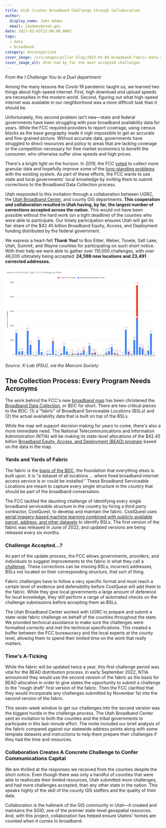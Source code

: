 ```yaml
---
title: Utah Crushes Broadband Challenge through Collaboration
author:
  display_name: Jake Adams
  email: jdadams@utah.gov
date: 2023-03-03T12:00:00.000Z
tags:
  - data
  - broadband
category: Uncategorized
cover_image: /src/images/pillar-blog/2023-03-03-broadband-fabric-data-challenge/bb_challenge_results.png
cover_image_alt: Utah had by far the most accepted challenges
---
```


_From the I Challenge You to a Duel department_

Among the many lessons the Covid-19 pandemic taught us, we learned two things about high-speed internet. First, high download _and_ upload speeds are necessities in the modern world. Second, figuring out what high-speed internet was available in our neighborhood was a more difficult task than it should be.

Unfortunately, this second problem isn't new—state and federal governments have been struggling with poor broadband availability data for years. While the FCC required providers to report coverage, using census blocks as the base geography made it nigh impossible to get an accurate and fine-grained picture. Without accurate data, governments have struggled to direct resources and policy to areas that are lacking coverage or the competition necessary for free market economics to benefit the consumer, who otherwise suffer slow speeds and high prices.

There's a bright light on the horizon. In 2019, the FCC [voted](https://www.fcc.gov/document/fcc-improves-broadband-mapping) to collect more granular data and hopefully improve some of the [long-standing problems](https://arstechnica.com/tech-policy/2019/08/the-fccs-horrible-broadband-mapping-system-is-finally-getting-an-upgrade/) with the existing system. As part of these efforts, the FCC wants to use state and local governments' local knowledge by inviting them to submit corrections to the Broadband Data Collection process.

Utah responded to this invitation through a collaboration between UGRC, the [Utah Broadband Center](https://business.utah.gov/broadband/), and county GIS departments. **This cooperation and collaboration resulted in Utah having, by far, the largest number of corrections accepted across the nation.** This would not have been possible without the hard work (on a tight deadline) of the counties who were able to participate. Our timely participation ensures Utah will get its fair share of the $42.45 billion Broadband Equity, Access, and Deployment funding distributed by the federal government.

We express a heart-felt **Thank You!** to Box Elder, Weber, Tooele, Salt Lake, Utah, Summit, and Wayne counties for participating on such short notice. With their help we were able to gather over 110,000 challenges, with over 48,000 ultimately being accepted: **24,598 new locations and 23,491 corrected addresses.**

![Utah had by far the most accepted challenges](../../images/pillar-blog/2023-03-03-broadband-fabric-data-challenge/bb_challenge_results.png)

_Source: X-Lab (PSU), via the Marconi Society_

## The Collection Process: Every Program Needs Acronyms

The work behind the FCC's new [broadband map](https://broadbandmap.fcc.gov/home) has been christened the [Broadband Data Collection](https://www.fcc.gov/BroadbandData), or BDC for short. There are two critical pieces to the BDC: (1) a "fabric" of Broadband Serviceable Locations (BSLs) and (2) the actual availability data that is built on top of the BSLs.

While the map will support decision making for years to come, there's also a more immediate need. The National Telecommunications and Information Administration (NTIA) will be making its state-level allocations of the $42.45 billion [Broadband Equity, Access, and Deployment (BEAD) program](https://broadbandusa.ntia.doc.gov/taxonomy/term/158/broadband-equity-access-and-deployment-bead-program) based on the data in the map.

### Yards and Yards of Fabric

The fabric is the [basis of the BDC](https://help.bdc.fcc.gov/hc/en-us/articles/5375384069659-What-is-the-Location-Fabric-), the foundation that everything elses is built upon. It is "a dataset of all locations ... where fixed broadband internet access service is or could be installed." These Broadband Serviceable Locations are meant to capture every single structure in the country that should be part of the broadband conversation.

The FCC tackled the daunting challenge of identifying every single broadband serviceable structure in the country by hiring a third party contractor, CostQuest, to develop and maintain the fabric. CostQuest uses [aerial imagery-based machine learning combined with publicly available parcel, address, and other datasets](https://help.bdc.fcc.gov/hc/en-us/articles/9157937493275-Video-Broadband-Serviceable-Location-Fabric-How-It-Was-Created) to identify BSLs. The first version of the fabric was released in June of 2022, and updated versions are being released every six months.

### Challenge Accepted...?

As part of the update process, the FCC allows governments, providers, and individuals to suggest improvements to the fabric in what they call a [challenge](https://help.bdc.fcc.gov/hc/en-us/articles/8554187214107-Fabric-Challenge-Process). These corrections can be missing BSLs, incorrect addresses, BSLs not located on their corresponding structure, that sort of thing.

Fabric challenges have to follow a very specific format and must reach a certain level of evidence and defensibility before CostQuest will add them to the fabric. While they give local governments a large amount of deference for local knowledge, they still perform a range of automated checks on the challenge submissions before accepting them as BSLs.

The Utah Broadband Center worked with UGRC to prepare and submit a state-wide fabric challenge on behalf of the counties throughout the state. We provided technical assistance to make sure the challenges were formatted correctly and met the technical specifications. This created a buffer between the FCC bureaucracy and the local experts at the county level, allowing them to spend their limited time on the work that really matters.

### Time's A-Ticking

While the fabric will be updated twice a year, this first challenge period was vital for the BEAD distribution process. In early September 2022, NTIA announced they would use the second version of the fabric as the basis for BEAD allocation in order to give states the opportunity to submit a challenge to the "rough draft" first version of the fabric. Then the FCC clarified that they would incorporate any challenges submitted by November 1st into the second version of the fabric.

This seven-week window to get our challenges into the second version was the biggest hurdle in the challenge process. The Utah Broadband Center sent an invitation to both the counties and the tribal governments to participate in this last-minute effort. The invite included our brief analysis of the fabric compared against our statewide address points along with some template datasets and instructions to help them prepare their challenges if they had the time and resources.

### Collaboration Creates A Concrete Challenge to Confer Communications Capital

We are thrilled at the responses we received from the counties despite the short notice. Even though there was only a handful of counties that were able to reallocate their limited resources, Utah submitted more challenges, and had more challenges accepted, than any other state in the nation. This speaks highly of the skill of the county GIS staffers and the quality of their data.

Collaboration is the hallmark of the GIS community in Utah—it created and maintains the SGID, one of the premier state-level geospatial resources. And, with this project, collaboration has helped ensure Utahns' homes are counted when it comes to broadband.
